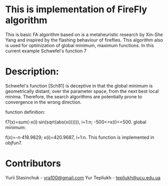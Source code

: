 # This is implementation of FireFly algorithm
This is basic FA algorithm based on  is a metaheuristic research by Xin-She Yang and inspired by the flashing behaviour of fireflies.
This algorithm also is used for optimization of global minimum, maximum functions. In this current example Schwefel's function 7

# Description:
Schwefel's function [Sch81] is deceptive in that the global minimum is geometrically distant, over the parameter space, from the next best local minima. Therefore, the search algorithms are potentially prone to convergence in the wrong direction.

function definition:



  f7(x)=sum(-x(i)·sin(sqrt(abs(x(i))))), i=1:n; -500<=x(i)<=500.
global minimum:

  f(x)=-n·418.9829; x(i)=420.9687, i=1:n. 
This function is implemented in objfun7.

# Contributors
Yurii Stasinchuk - yra100@gmail.com
Yur Tepliukh - tepliukh@ucu.edu.ua
